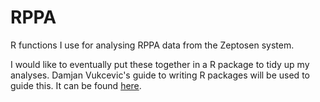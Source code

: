 # RPPA
R functions I use for analysing RPPA data from the Zeptosen system.

I would like to eventually put these together in a R package to tidy up my analyses. Damjan Vukcevic's guide to writing R packages will be used to guide this. It can be found [here](http://damjan.vukcevic.net/2016/09/20/writing-and-managing-r-packages/).


